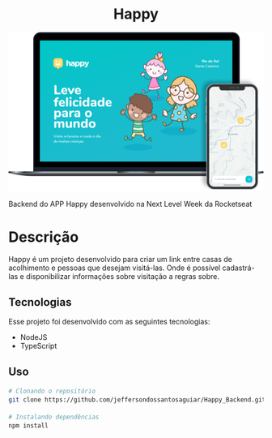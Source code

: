 <h1 align="center">Happy</h1>

<img src="https://raw.githubusercontent.com/rocketseat-education/nlw-03-omnistack/master/.github/happy.png" />

Backend do APP Happy desenvolvido na Next Level Week da Rocketseat

# Descrição

Happy é um projeto desenvolvido para criar um link entre casas de acolhimento e pessoas que desejam visitá-las. Onde é possível cadastrá-las e disponibilizar informações sobre visitação a regras sobre.

## Tecnologias 

Esse projeto foi desenvolvido com as seguintes tecnologias:

 - NodeJS
 - TypeScript

## Uso

``` bash
# Clonando o repositório
git clone https://github.com/jeffersondossantosaguiar/Happy_Backend.git

# Instalando dependências
npm install
````
